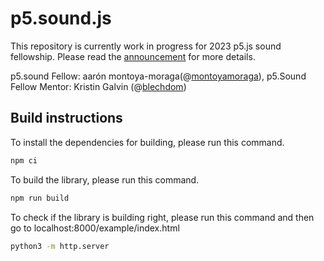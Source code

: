 # p5.sound.js
This repository is currently work in progress for 2023 p5.js sound fellowship. Please read the [announcement](https://medium.com/@ProcessingOrg/announcing-the-2023-p5-sound-fellow-aar%C3%B3n-montoya-moraga-7613450902f6) for more details.

p5.sound Fellow: aarón montoya-moraga(@[montoyamoraga](https://github.com/montoyamoraga)),
p5.Sound Fellow Mentor: Kristin Galvin (@[blechdom](https://github.com/blechdom))

## Build instructions

To install the dependencies for building, please run this command.

```bash
npm ci
```

To build the library, please run this command.

```bash
npm run build
```

To check if the library is building right, please run this command and then go to localhost:8000/example/index.html

```bash
python3 -m http.server
```